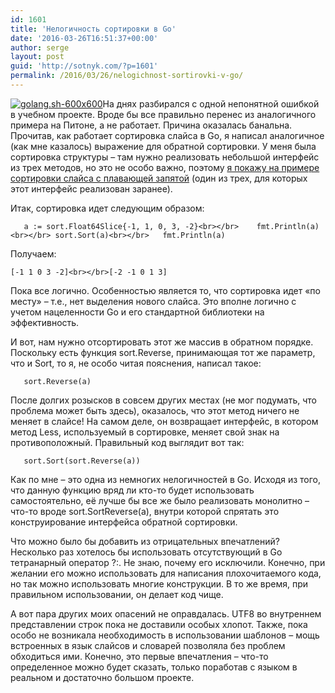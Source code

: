 ```yaml
---
id: 1601
title: 'Нелогичность сортировки в Go'
date: '2016-03-26T16:51:37+00:00'
author: serge
layout: post
guid: 'http://sotnyk.com/?p=1601'
permalink: /2016/03/26/nelogichnost-sortirovki-v-go/
---
```


[![golang.sh-600x600](https://sotnyk.github.io/wp-content/uploads/2015/11/golang.sh-600x600-300x300.png)](https://sotnyk.github.io/wp-content/uploads/2015/11/golang.sh-600x600.png)На днях разбирался с одной непонятной ошибкой в учебном проекте. Вроде бы все правильно перенес из аналогичного примера на Питоне, а не работает. Причина оказалась банальна. Прочитав, как работает сортировка слайса в Go, я написал аналогичное (как мне казалось) выражение для обратной сортировки. У меня была сортировка структуры – там нужно реализовать небольшой интерфейс из трех методов, но это не особо важно, поэтому [я покажу на примере сортировки слайса с плавающей запятой](https://play.golang.org/p/RuL5Zqao_u) (один из трех, для которых этот интерфейс реализован заранее).

Итак, сортировка идет следующим образом:

`	a := sort.Float64Slice{-1, 1, 0, 3, -2}<br></br>	fmt.Println(a)<br></br>	sort.Sort(a)<br></br>	fmt.Println(a)`

Получаем:

`[-1 1 0 3 -2]<br></br>[-2 -1 0 1 3]`

Пока все логично. Особенностью является то, что сортировка идет «по месту» – т.е., нет выделения нового слайса. Это вполне логично с учетом нацеленности Go и его стандартной библиотеки на эффективность.

И вот, нам нужно отсортировать этот же массив в обратном порядке. Поскольку есть функция sort.Reverse, принимающая тот же параметр, что и Sort, то я, не особо читая пояснения, написал такое:

`	sort.Reverse(a)`

После долгих розысков в совсем других местах (не мог подумать, что проблема может быть здесь), оказалось, что этот метод ничего не меняет в слайсе! На самом деле, он возвращает интерфейс, в котором метод Less, используемый в сортировке, меняет свой знак на противоположный. Правильный код выглядит вот так:

`	sort.Sort(sort.Reverse(a))`

Как по мне – это одна из немногих нелогичностей в Go. Исходя из того, что данную функцию вряд ли кто-то будет использовать самостоятельно, её лучше бы все же было реализовать монолитно – что-то вроде sort.SortReverse(a), внутри которой спрятать это конструирование интерфейса обратной сортировки.

Что можно было бы добавить из отрицательных впечатлений? Несколько раз хотелось бы использовать отсутствующий в Go тетранарный оператор ?:. Не знаю, почему его исключили. Конечно, при желании его можно использовать для написания плохочитаемого кода, но так можно использовать многие конструкции. В то же время, при правильном использовании, он делает код чище.

А вот пара других моих опасений не оправдалась. UTF8 во внутреннем представлении строк пока не доставили особых хлопот. Также, пока особо не возникала необходимость в использовании шаблонов – мощь встроенных в язык слайсов и словарей позволяла без проблем обходиться ими. Конечно, это первые впечатления – что-то определенное можно будет сказать, только поработав с языком в реальном и достаточно большом проекте.